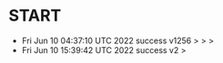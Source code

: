 # START
- Fri Jun 10 04:37:10 UTC 2022 success v1256 > >  > 
- Fri Jun 10 15:39:42 UTC 2022 success v2 >

